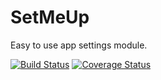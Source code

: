 # SetMeUp

Easy to use app settings module.

[![Build Status](https://img.shields.io/travis/igoramadas/setmeup.svg?style=flat-square)](https://travis-ci.org/igoramadas/setmeup)
[![Coverage Status](https://img.shields.io/travis/igoramadas/setmeup.svg?style=flat-square)](https://coveralls.io/github/igoramadas/setmeup?branch=master)


